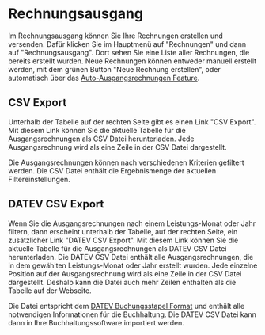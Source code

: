# Rechnungsausgang

Im Rechnungsausgang können Sie Ihre Rechnungen erstellen und versenden.
Dafür klicken Sie im Hauptmenü auf "Rechnungen" und dann auf "Rechnungsausgang".
Dort sehen Sie eine Liste aller Rechnungen, die bereits erstellt wurden.
Neue Rechnungen können entweder manuell erstellt werden, mit dem grünen Button "Neue Rechnung erstellen",
oder automatisch über das [Auto-Ausgangsrechnungen Feature](/organisationen/auto-invoicing/).

## CSV Export

Unterhalb der Tabelle auf der rechten Seite gibt es einen Link "CSV Export".
Mit diesem Link können Sie die aktuelle Tabelle für die Ausgangsrechnungen als CSV Datei herunterladen.
Jede Ausgangsrechnung wird als eine Zeile in der CSV Datei dargestellt.

Die Ausgangsrechnungen können nach verschiedenen Kriterien gefiltert werden.
Die CSV Datei enthält die Ergebnismenge der aktuellen Filtereinstellungen.

## DATEV CSV Export

Wenn Sie die Ausgangsrechnungen nach einem Leistungs-Monat oder Jahr filtern, dann erscheint unterhalb der Tabelle, auf der rechten Seite, ein zusätzlicher Link "DATEV CSV Export".
Mit diesem Link können Sie die aktuelle Tabelle für die Ausgangsrechnungen als DATEV CSV Datei herunterladen.
Die DATEV CSV Datei enthält alle Ausgangsrechnungen, die in dem gewählten Leistungs-Monat oder Jahr erstellt wurden.
Jede einzelne Position auf der Ausgangsrechnung wird als eine Zeile in der CSV Datei dargestellt.
Deshalb kann die Datei auch mehr Zeilen enthalten als die Tabelle auf der Webseite.

Die Datei entspricht dem [DATEV Buchungsstapel Format](https://developer.datev.de/datev/platform/de/dtvf/formate/buchungsstapel) und enthält alle notwendigen Informationen für die Buchhaltung.
Die DATEV CSV Datei kann dann in Ihre Buchhaltungssoftware importiert werden.

